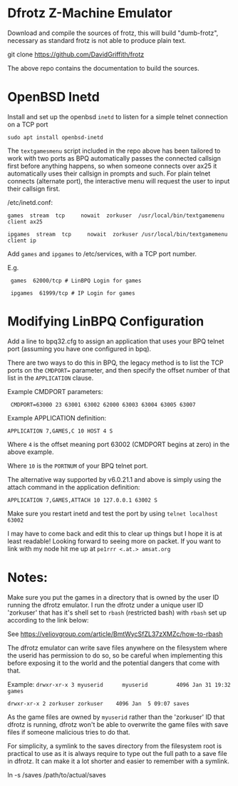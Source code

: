 Dfrotz Z-Machine Emulator
=========================

Download and compile the sources of frotz, this will build "dumb-frotz",
necessary as standard frotz is not able to produce plain text.

 git clone https://github.com/DavidGriffith/frotz

The above repo contains the documentation to build the sources.


OpenBSD Inetd
=============

Install and set up the openbsd `inetd` to listen for a simple telnet connection on a TCP port

`sudo apt install openbsd-inetd`

The `textgamesmenu` script included in the repo above has been tailored to work with two ports as BPQ automatically passes the connected callsign first before anything happens, so when someone connects over ax25 it automatically uses their callsign in prompts and such. For plain telnet connects (alternate port), the interactive menu will request the user to input their callsign first.


/etc/inetd.conf:


`games  stream  tcp     nowait  zorkuser  /usr/local/bin/textgamemenu client ax25`

`ipgames  stream  tcp     nowait  zorkuser /usr/local/bin/textgamemenu client ip`


Add `games` and `ipgames` to /etc/services, with a TCP port number.

E.g. 

` games  62000/tcp # LinBPQ Login for games`

` ipgames  61999/tcp # IP Login for games`


Modifying LinBPQ Configuration
==============================

Add a line to bpq32.cfg to assign an application that uses your BPQ telnet port 
(assuming you have one configured in bpq). 


There are two ways to do this in BPQ, the legacy method is to list the TCP ports on the `CMDPORT=` parameter, and then specify the offset number of that list in the `APPLICATION` clause.


Example CMDPORT parameters:


` CMDPORT=63000 23 63001 63002 62000 63003 63004 63005 63007`


Example APPLICATION definition:


`APPLICATION 7,GAMES,C 10 HOST 4 S`


Where `4` is the offset meaning port 63002 (CMDPORT begins at zero) in the above example.

Where `10` is the `PORTNUM` of your BPQ telnet port.


The alternative way supported by v6.0.21.1 and above is simply using the attach command in the application definition:

`APPLICATION 7,GAMES,ATTACH 10 127.0.0.1 63002 S` 


Make sure you restart inetd and test the port by using `telnet localhost 63002`



I may have to come back and edit this to clear up things but I hope it is at least readable! Looking forward to seeing more on packet. If you want to link with my node hit me up at `pe1rrr <.at.> amsat.org`



Notes:
======

Make sure you put the games in a directory that is owned by the user ID running the dfrotz emulator.
I run the dfrotz under a unique user ID 'zorkuser' that has it's shell set to `rbash` (restricted bash) with `rbash` set up according to the link below:


See https://veliovgroup.com/article/BmtWycSfZL37zXMZc/how-to-rbash

The dfrotz emulator can write save files anywhere on the filesystem where the userid has permission to do so, so be careful when implementing this before exposing it to the world and the potential dangers that come with that.

Example:
`drwxr-xr-x 3 myuserid      myuserid         4096 Jan 31 19:32 games`

`drwxr-xr-x 2 zorkuser zorkuser    4096 Jan  5 09:07 saves` 

As the game files are owned by `myuserid` rather than the 'zorkuser' ID that dfrotz is running, dfrotz won't be able to overwrite the game files with save files if someone malicious tries to do that. 

For simplicity, a symlink to the saves directory from the filesystem root is practical to use as it is always require to type out the full path to a save file in dfrotz. It can make it a lot shorter and easier to remember with a symlink. 

ln -s /saves /path/to/actual/saves
